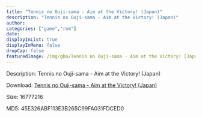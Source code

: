 ```yaml
---
title: "Tennis no Ouji-sama - Aim at the Victory! (Japan)"
description: "Tennis no Ouji-sama - Aim at the Victory! (Japan)"
author: 
categories: ["game","rom"]
date: 
displayInList: true
displayInMenu: false
dropCap: false
featuredImage: /img/gba/Tennis no Ouji-sama - Aim at the Victory! [Japan].jpg
---
```


Description: Tennis no Ouji-sama - Aim at the Victory! (Japan)

Download: <a style="text-decoration:underline;" href="https://mega.nz/#!CGgSwSSC!lebE9qA1ARie_vab4AVWmZpqJ7vKznzmP76d38LIQ_Y" target = "_blank" rel = "nofollow" > Tennis no Ouji-sama - Aim at the Victory! (Japan)</a>

Size: 16777216

MD5: 45E326ABF113E3B265C99FA031FDCED0

